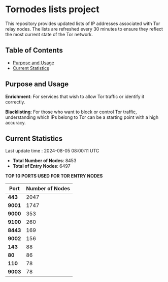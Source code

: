 # Tornodes lists project

This repository provides updated lists of IP addresses associated with Tor relay nodes. The lists are refreshed every 30 minutes to ensure they reflect the most current state of the Tor network.

## Table of Contents

- [Purpose and Usage](#purpose-and-usage)
- [Current Statistics](#current-statistics)


## Purpose and Usage

**Enrichment**: For services that wish to allow Tor traffic or identify it correctly.

**Blacklisting**: For those who want to block or control Tor traffic, understanding which IPs belong to Tor can be a starting point with a high accuracy.

## Current Statistics

Last update time : 2024-08-05 08:00:11 UTC

- **Total Number of Nodes**: 8453
- **Total of Entry Nodes**: 6497

**TOP 10 PORTS USED FOR TOR ENTRY NODES**

| **Port** | **Number of Nodes** |
|------|-----------------|
| **443**   | 2047  |
| **9001**   | 1747  |
| **9000**   | 353  |
| **9100**   | 260  |
| **8443**   | 169  |
| **9002**   | 156  |
| **143**   | 88  |
| **80**   | 86  |
| **110**   | 78  |
| **9003**   | 78  |

